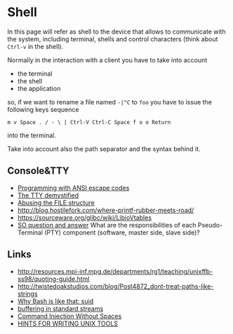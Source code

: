 # Shell

In this page will refer as shell to the device that allows to communicate with the system, including terminal,
shells and control characters (think about ``Ctrl-v`` in the shell).

Normally in the interaction with a client you have to take into account

 - the terminal
 - the shell
 - the application

so, if we want to rename a file named ``-|^C`` to ``foo`` you  have to issue the following
keys sequence

    m v Space . / - \ | Ctrl-V Ctrl-C Space f o o Return

into the terminal.

Take into account also the path separator and the syntax behind it.

## Console&TTY

 - [Programming with ANSI escape codes](http://www.lihaoyi.com/post/BuildyourownCommandLinewithANSIescapecodes.html)
 - [The TTY demystified](http://www.linusakesson.net/programming/tty/)
 - [Abusing the FILE structure](https://outflux.net/blog/archives/2011/12/22/abusing-the-file-structure/)
 - http://blog.hostilefork.com/where-printf-rubber-meets-road/
 - https://sourceware.org/glibc/wiki/LibioVtables
 - [SO question and answer](https://unix.stackexchange.com/questions/117981/what-are-the-responsibilities-of-each-pseudo-terminal-pty-component-software) What are the responsibilities of each Pseudo-Terminal (PTY) component (software, master side, slave side)?

## Links

 - http://resources.mpi-inf.mpg.de/departments/rg1/teaching/unixffb-ss98/quoting-guide.html
 - http://twistedoakstudios.com/blog/Post4872_dont-treat-paths-like-strings
 - [Why Bash is like that: suid](http://www.vidarholen.net/contents/blog/?p=30)
 - [buffering in standard streams](http://www.pixelbeat.org/programming/stdio_buffering/)
 - [Command Injection Without Spaces](http://www.betterhacker.com/2016/10/command-injection-without-spaces.html)
 - [HINTS FOR WRITING UNIX TOOLS](https://monkey.org/~marius/unix-tools-hints.html)

